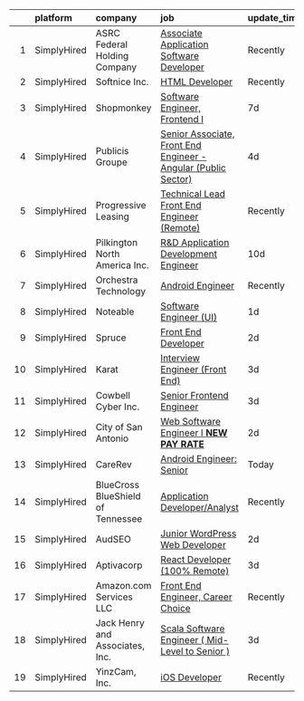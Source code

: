 

|    | platform    | company                           | job                                                                                                                                                                    | update_time   | location        |
|---:|:------------|:----------------------------------|:-----------------------------------------------------------------------------------------------------------------------------------------------------------------------|:--------------|:----------------|
|  1 | SimplyHired | ASRC Federal Holding Company      | [Associate Application Software Developer](https://www.simplyhired.com/job/EIi7zMtbqlWOFXKrhr8EWJZgq09RYm0DBLHxe0lgKDLdflhta7V0JA?q=ui+engineer)                       | Recently      | Moorestown, NJ  |
|  2 | SimplyHired | Softnice Inc.                     | [HTML Developer](https://www.simplyhired.com/job/-THAWfTQUncOq-_e4Qvd6VSTNIefa9kASDTqZ3jhqIx6jbEu6Tx1bg?q=ui+engineer)                                                 | Recently      | Remote          |
|  3 | SimplyHired | Shopmonkey                        | [Software Engineer, Frontend I](https://www.simplyhired.com/job/LhFoJA6p61XJ6_pqVmlkEXJjnHsn7wsyMC3CglhqmqBMDSj4w6bQnA?q=ui+engineer)                                  | 7d            | Austin, TX      |
|  4 | SimplyHired | Publicis Groupe                   | [Senior Associate, Front End Engineer - Angular (Public Sector)](https://www.simplyhired.com/job/ZFNBjUqzqpjxRmQewSSge9NNYjpOCOwSXMut6Q__kVBdemDWAHHEXA?q=ui+engineer) | 4d            | Washington, DC  |
|  5 | SimplyHired | Progressive Leasing               | [Technical Lead Front End Engineer (Remote)](https://www.simplyhired.com/job/Nf-w8dl3MLH-Tt2h59Neq9wXu4BInHjIXZOagMMJOu5SiUsz1Pb6SQ?q=ui+engineer)                     | Recently      | Dallas, TX      |
|  6 | SimplyHired | Pilkington North America Inc.     | [R&D Application Development Engineer](https://www.simplyhired.com/job/2AqohgkUq7KpHOV-4uH5i9-W3_bqvPYqMB6XuAsiHjIu4dUrYsFxIg?q=ui+engineer)                           | 10d           | Northwood, OH   |
|  7 | SimplyHired | Orchestra Technology              | [Android Engineer](https://www.simplyhired.com/job/50DkGIdpGk6985Fb-yZBzD70PSRv1sJeZ5WV5DiV9ypD4vBuBWXgBg?q=ui+engineer)                                               | Recently      | Kansas City, KS |
|  8 | SimplyHired | Noteable                          | [Software Engineer (UI)](https://www.simplyhired.com/job/PPmnrlR7o-IlGxRbygs8GIR_Y5WzS53THb7BObMsH8Rj6mc-AyEqZA?q=ui+engineer)                                         | 1d            | Remote          |
|  9 | SimplyHired | Spruce                            | [Front End Developer](https://www.simplyhired.com/job/ygU25Hhs3n-Cyl0GzvG69DsB-FutXze6qIfpbdg2Ikwf0XwxbAOEAg?q=ui+engineer)                                            | 2d            | Remote          |
| 10 | SimplyHired | Karat                             | [Interview Engineer (Front End)](https://www.simplyhired.com/job/8GjLFfYIoHbGyTKLlPn3sCUaz1vzVi17VNF3mFqwaMtG-FC6nBKyhA?q=ui+engineer)                                 | 3d            | Austin, TX      |
| 11 | SimplyHired | Cowbell Cyber Inc.                | [Senior Frontend Engineer](https://www.simplyhired.com/job/IIIKuZYjqL4Eb2kaziHnOW_MUH8-3VkbejW5sAoUIK-Cgs-zXGwjGg?q=ui+engineer)                                       | 3d            | Pleasanton, CA  |
| 12 | SimplyHired | City of San Antonio               | [Web Software Engineer I **NEW PAY RATE**](https://www.simplyhired.com/job/TtDYRPpWqygpmBqoB99Ubzu9CNgb9cQCIqtn6hrNGPuFMDtXpLOjSQ?q=ui+engineer)                       | 2d            | San Antonio, TX |
| 13 | SimplyHired | CareRev                           | [Android Engineer: Senior](https://www.simplyhired.com/job/Scq73KlBm9kJOUXvV9aw0wIXYVITPlvtirUA4a-q9SaxeAiS0RU28Q?q=ui+engineer)                                       | Today         | Remote          |
| 14 | SimplyHired | BlueCross BlueShield of Tennessee | [Application Developer/Analyst](https://www.simplyhired.com/job/LcRXKL1fVbXbeho0-oUSIwTqTRI41ghrYkpInRIlZ7mpl-iu72AFaQ?q=ui+engineer)                                  | Recently      | Chattanooga, TN |
| 15 | SimplyHired | AudSEO                            | [Junior WordPress Web Developer](https://www.simplyhired.com/job/81u-kaXUUfgsgaOCcB_AVhpynzBXmWH2Qoob0qxKPRAqyj2WjTFEUQ?q=ui+engineer)                                 | 2d            | Remote          |
| 16 | SimplyHired | Aptivacorp                        | [React Developer (100% Remote)](https://www.simplyhired.com/job/tFGMM0UZ3tV4CZQrDarVMMX1LTk2_U0P_HogAfE5nvLioR-G4QYatw?q=ui+engineer)                                  | 3d            | Remote          |
| 17 | SimplyHired | Amazon.com Services LLC           | [Front End Engineer, Career Choice](https://www.simplyhired.com/job/ZgTioSat1k04Q7ETPdxtoy-EHiKHbtmPBmoynRMyDLWuGEvG0hh0rg?q=ui+engineer)                              | Recently      | Remote          |
| 18 | SimplyHired | Jack Henry and Associates, Inc.   | [Scala Software Engineer ( Mid-Level to Senior )](https://www.simplyhired.com/job/Hf6tbAOvZuYVUXAjKtDZ0PxMQ7LAN67R6TeTMgwam1Laj9xXPhhyaw?q=ui+engineer)                | 3d            | Alpharetta, GA  |
| 19 | SimplyHired | YinzCam, Inc.                     | [iOS Developer](https://www.simplyhired.com/job/O7s3dealHuxhU0MGhoaMnfOJziqVEUTHKEJtlDWUSPF8S_dqWf-8-Q?q=ui+engineer)                                                  | Recently      | Pittsburgh, PA  |